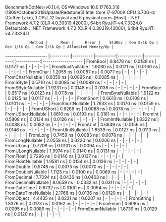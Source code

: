 
BenchmarkDotNet=v0.11.4, OS=Windows 10.0.17763.316 (1809/October2018Update/Redstone5)
Intel Core i7-8700K CPU 3.70GHz (Coffee Lake), 1 CPU, 12 logical and 6 physical cores
  [Host]     : .NET Framework 4.7.2 (CLR 4.0.30319.42000), 64bit RyuJIT-v4.7.3324.0
  DefaultJob : .NET Framework 4.7.2 (CLR 4.0.30319.42000), 64bit RyuJIT-v4.7.3324.0


               Method |      Mean |     Error |    StdDev | Gen 0/1k Op | Gen 1/1k Op | Gen 2/1k Op | Allocated Memory/Op |
--------------------- |----------:|----------:|----------:|------------:|------------:|------------:|--------------------:|
             FromBool | 0.8478 ns | 0.0189 ns | 0.0177 ns |           - |           - |           - |                   - |
     FromBoolNullable | 1.9080 ns | 0.0171 ns | 0.0160 ns |           - |           - |           - |                   - |
             FromChar | 1.2055 ns | 0.0087 ns | 0.0077 ns |           - |           - |           - |                   - |
     FromCharNullable | 0.9350 ns | 0.0095 ns | 0.0085 ns |           - |           - |           - |                   - |
            FromSByte | 0.5710 ns | 0.0095 ns | 0.0089 ns |           - |           - |           - |                   - |
    FromSByteNullable | 1.9231 ns | 0.0148 ns | 0.0138 ns |           - |           - |           - |                   - |
             FromByte | 0.6517 ns | 0.0123 ns | 0.0115 ns |           - |           - |           - |                   - |
     FromByteNullable | 1.9122 ns | 0.0125 ns | 0.0117 ns |           - |           - |           - |                   - |
            FromShort | 0.6613 ns | 0.0108 ns | 0.0101 ns |           - |           - |           - |                   - |
    FromShortNullable | 1.7933 ns | 0.0170 ns | 0.0159 ns |           - |           - |           - |                   - |
           FromUShort | 0.6266 ns | 0.0088 ns | 0.0078 ns |           - |           - |           - |                   - |
   FromUShortNullable | 1.8610 ns | 0.0193 ns | 0.0181 ns |           - |           - |           - |                   - |
              FromInt | 0.5808 ns | 0.0134 ns | 0.0126 ns |           - |           - |           - |                   - |
      FromIntNullable | 1.8322 ns | 0.0088 ns | 0.0082 ns |           - |           - |           - |                   - |
             FromUInt | 0.6849 ns | 0.0156 ns | 0.0146 ns |           - |           - |           - |                   - |
     FromUIntNullable | 1.8539 ns | 0.0127 ns | 0.0113 ns |           - |           - |           - |                   - |
             FromLong | 0.7459 ns | 0.0083 ns | 0.0078 ns |           - |           - |           - |                   - |
     FromLongNullable | 2.0559 ns | 0.0220 ns | 0.0206 ns |           - |           - |           - |                   - |
            FromULong | 0.7209 ns | 0.0101 ns | 0.0094 ns |           - |           - |           - |                   - |
    FromULongNullable | 1.9974 ns | 0.0140 ns | 0.0131 ns |           - |           - |           - |                   - |
            FromFloat | 0.7296 ns | 0.0146 ns | 0.0137 ns |           - |           - |           - |                   - |
    FromFloatNullable | 1.9581 ns | 0.0134 ns | 0.0126 ns |           - |           - |           - |                   - |
           FromDouble | 0.5748 ns | 0.0075 ns | 0.0070 ns |           - |           - |           - |                   - |
   FromDoubleNullable | 1.1125 ns | 0.0100 ns | 0.0089 ns |           - |           - |           - |                   - |
          FromDecimal | 7.7094 ns | 0.0436 ns | 0.0408 ns |           - |           - |           - |                   - |
  FromDecimalNullable | 8.0659 ns | 0.0332 ns | 0.0311 ns |           - |           - |           - |                   - |
         FromDateTime | 0.6732 ns | 0.0100 ns | 0.0094 ns |           - |           - |           - |                   - |
 FromDateTimeNullable | 2.1768 ns | 0.0136 ns | 0.0120 ns |           - |           - |           - |                   - |
           FromObject | 4.4435 ns | 0.0221 ns | 0.0207 ns |           - |           - |           - |                   - |
           FromString | 1.8376 ns | 0.0173 ns | 0.0162 ns |           - |           - |           - |                   - |
             FromEnum | 0.6085 ns | 0.0095 ns | 0.0089 ns |           - |           - |           - |                   - |
     FromEnumNullable | 1.8739 ns | 0.0129 ns | 0.0120 ns |           - |           - |           - |                   - |

